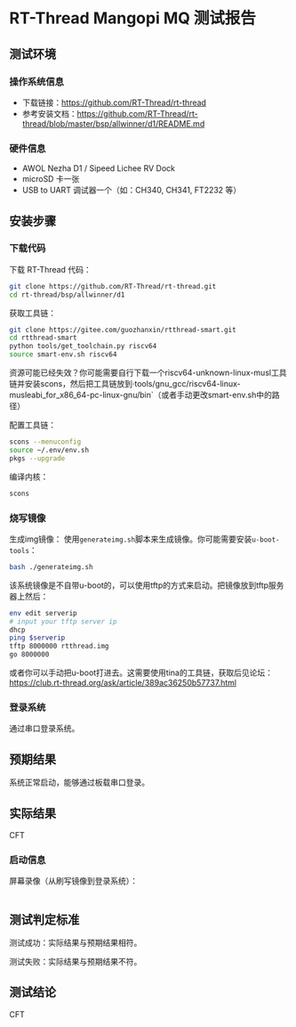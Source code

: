 # RT-Thread Mangopi MQ 测试报告

## 测试环境

### 操作系统信息

- 下载链接：https://github.com/RT-Thread/rt-thread
- 参考安装文档：https://github.com/RT-Thread/rt-thread/blob/master/bsp/allwinner/d1/README.md

### 硬件信息

- AWOL Nezha D1 / Sipeed Lichee RV Dock
- microSD 卡一张
- USB to UART 调试器一个（如：CH340, CH341, FT2232 等）

## 安装步骤

### 下载代码

下载 RT-Thread 代码：
```bash
git clone https://github.com/RT-Thread/rt-thread.git
cd rt-thread/bsp/allwinner/d1
```

获取工具链：
```bash
git clone https://gitee.com/guozhanxin/rtthread-smart.git
cd rtthread-smart
python tools/get_toolchain.py riscv64
source smart-env.sh riscv64
```
资源可能已经失效？你可能需要自行下载一个riscv64-unknown-linux-musl工具链并安装scons，然后把工具链放到·tools/gnu_gcc/riscv64-linux-musleabi_for_x86_64-pc-linux-gnu/bin`（或者手动更改smart-env.sh中的路径）

配置工具链：
```bash
scons --menuconfig
source ~/.env/env.sh
pkgs --upgrade
```

编译内核：
```bash
scons
```

### 烧写镜像

生成img镜像：
使用`generateimg.sh`脚本来生成镜像。你可能需要安装`u-boot-tools`：
```bash
bash ./generateimg.sh
```

该系统镜像是不自带u-boot的，可以使用tftp的方式来启动。把镜像放到tftp服务器上然后：
```bash
env edit serverip
# input your tftp server ip
dhcp
ping $serverip
tftp 8000000 rtthread.img
go 8000000
```

或者你可以手动把u-boot打进去。这需要使用tina的工具链，获取后见论坛：https://club.rt-thread.org/ask/article/389ac36250b57737.html

### 登录系统

通过串口登录系统。

## 预期结果

系统正常启动，能够通过板载串口登录。

## 实际结果

CFT

### 启动信息


屏幕录像（从刷写镜像到登录系统）：

```log
```


## 测试判定标准

测试成功：实际结果与预期结果相符。

测试失败：实际结果与预期结果不符。

## 测试结论

CFT
